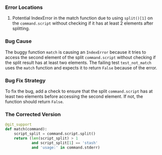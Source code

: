 ### Error Locations
1. Potential IndexError in the match function due to using `split()[1]` on the `command.script` without checking if it has at least 2 elements after splitting.

### Bug Cause
The buggy function `match` is causing an `IndexError` because it tries to access the second element of the split `command.script` without checking if the split result has at least two elements. The failing test `test_not_match` uses the `match` function and expects it to return `False` because of the error.

### Bug Fix Strategy
To fix the bug, add a check to ensure that the split `command.script` has at least two elements before accessing the second element. If not, the function should return `False`.

### The Corrected Version
```python
@git_support
def match(command):
    script_split = command.script.split()
    return (len(script_split) > 1
            and script_split[1] == 'stash'
            and 'usage:' in command.stderr)
```